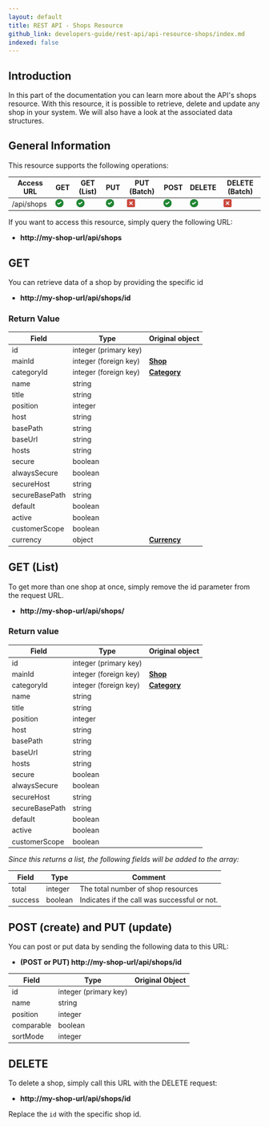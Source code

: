 ```yaml
---
layout: default
title: REST API - Shops Resource
github_link: developers-guide/rest-api/api-resource-shops/index.md
indexed: false
---
```


## Introduction

In this part of the documentation you can learn more about the API's shops resource. With this resource, it is possible to retrieve, delete and update any shop in your system. We will also have a look at the associated data structures.

## General Information

This resource supports the following operations:

|  Access URL                 | GET                   | GET (List)            | PUT                   | PUT (Batch)         | POST                  | DELETE                | DELETE (Batch)      |
|-----------------------------|-----------------------|-----------------------|-----------------------|---------------------|-----------------------|-----------------------|---------------------|
| /api/shops		          | ![Yes](../img/yes.png) | ![Yes](../img/yes.png) | ![Yes](../img/yes.png) | ![No](../img/no.png) | ![Yes](../img/yes.png) | ![Yes](../img/yes.png) | ![No](../img/no.png) |

If you want to access this resource, simply query the following URL:

* **http://my-shop-url/api/shops**

## GET

You can retrieve data of a shop by providing the specific id

* **http://my-shop-url/api/shops/id**


### Return Value

| Field               | Type                  | Original object                                 |
|---------------------|-----------------------|-------------------------------------------------|
| id 	         	  | integer (primary key) |                                                 |
| mainId	      	  | integer (foreign key) | **[Shop](./models/#shop)**                      |
| categoryId		  | integer (foreign key) | **[Category](./models/#category)**				|
| name		      	  | string				  | 		                                        |
| title				  | string				  | 												|
| position			  | integer				  | 												|
| host				  | string				  | 												|
| basePath			  | string				  | 												|
| baseUrl			  | string				  | 												|
| hosts				  | string				  | 												|
| secure			  | boolean				  | 												|
| alwaysSecure		  | boolean				  | 												|
| secureHost		  | string				  | 												|
| secureBasePath	  | string				  | 												|
| default			  | boolean				  | 												|
| active			  | boolean				  | 												|
| customerScope		  | boolean				  | 												|
| currency			  | object				  | **[Currency](./models/#currency)**				|

## GET (List)

To get more than one shop at once, simply remove the id parameter from the request URL.

* **http://my-shop-url/api/shops/**

### Return value

| Field               | Type                  | Original object                                 |
|---------------------|-----------------------|-------------------------------------------------|
| id 	         	  | integer (primary key) |                                                 |
| mainId	      	  | integer (foreign key) | **[Shop](./models/#shop)**                      |
| categoryId		  | integer (foreign key) | **[Category](./models/#category)**				|
| name		      	  | string				  | 		                                        |
| title				  | string				  | 												|
| position			  | integer				  | 												|
| host				  | string				  | 												|
| basePath			  | string				  | 												|
| baseUrl			  | string				  | 												|
| hosts				  | string				  | 												|
| secure			  | boolean				  | 												|
| alwaysSecure		  | boolean				  | 												|
| secureHost		  | string				  | 												|
| secureBasePath	  | string				  | 												|
| default			  | boolean				  | 												|
| active			  | boolean				  | 												|
| customerScope		  | boolean				  | 												|

*Since this returns a list, the following fields will be added to the array:*

| Field               | Type                  | Comment			                                |
|---------------------|-----------------------|-------------------------------------------------|
| total				  | integer				  | The total number of shop resources              |
| success		      | boolean				  | Indicates if the call was successful or not.    |

## POST (create) and PUT (update)
You can post or put data by sending the following data to this URL:

* **(POST or PUT) http://my-shop-url/api/shops/id**

| Field               | Type                  | Original Object			                                |
|---------------------|-----------------------|---------------------------------------------------------|
| id				  | integer (primary key) |															|
| name				  | string				  |															|
| position			  | integer				  |															|
| comparable		  | boolean				  |															|
| sortMode			  | integer				  |															|

## DELETE
To delete a shop, simply call this URL with the DELETE request:

* **http://my-shop-url/api/shops/id**

Replace the `id` with the specific shop id.
